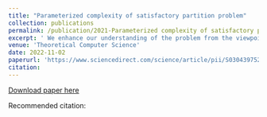 ```yaml
---
title: "Parameterized complexity of satisfactory partition problem"
collection: publications
permalink: /publication/2021-Parameterized complexity of satisfactory partition problem
excerpt: ' We enhance our understanding of the problem from the viewpoint of parameterized complexity. The main results of the paper are the following: (1) Satisfactory Partition is polynomial-time solvable for block graphs, (2) Satisfactory Partition and Balanced Satisfactory Partition are fixed parameter tractable (FPT) when parameterized by neighbourhood diversity. (3) Satisfactory Partition and its balanced version can be solved in polynomial time for graphs of bounded clique-width, and (4) Balanced Satisfactory Partition is W[1]-hard when parameterized by treewidth.'
venue: 'Theoretical Computer Science'
date: 2022-11-02
paperurl: 'https://www.sciencedirect.com/science/article/pii/S0304397522000391'
citation: 
---
```


[Download paper here](https://www.sciencedirect.com/science/article/pii/S0304397522000391)

Recommended citation: 
